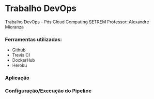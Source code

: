 # Trabalho DevOps
Trabalho DevOps - Pós Cloud Computing SETREM
Professor: Alexandre Mioranza

### Ferramentas utilizadas:

- Github
- Trevis CI
- DockerHub
- Heroku

### Aplicação



### Configuração/Execução do Pipeline
